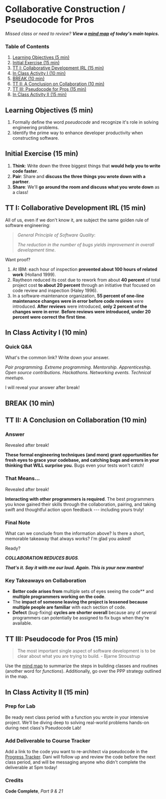 # Collaborative Construction / Pseudocode for Pros

_Missed class or need to review? **View a [mind map](https://make-school-courses.github.io/SPD-1.4-Testing-And-Architecture/Resources/2-PseudocodeForPros.pdf) of today's main topics.**_

### Table of Contents

1. [Learning Objectives (5 min)](#learning-objectives-5-min)
2. [Initial Exercise (15 min)](#initial-exercise-15-min)
3. [TT I: Collaborative Development IRL (15 min)](#tt-i-collaborative-development-irl-15-min)
4. [In Class Activity I (10 min)](#in-class-activity-i-10-min)
5. [BREAK (10 min)](#break-10-min)
6. [TT II: A Conclusion on Collaboration (10 min)](#tt-ii-a-conclusion-on-collaboration-10-min)
7. [TT III: Pseudocode for Pros (15 min)](#tt-iii-pseudocode-for-pros-15-min)
8. [In Class Activity II (15 min)](#in-class-activity-ii-15-min)

## Learning Objectives (5 min)

1. Formally define the word _pseudocode_ and recognize it's role in solving  engineering problems.
2. Identify the prime way to enhance developer productivity when constructing software.

## Initial Exercise (15 min)

1. **Think**: Write down the three biggest things that **would help you to write code faster**.
2. **Pair**: Share and **discuss the three things you wrote down with a partner**.
3. **Share**: We'll **go around the room and discuss what you wrote down** as a class!

## TT I: Collaborative Development IRL (15 min)

All of us, even if we don't know it, are subject the same golden rule of software engineering:

> *General Principle of Software Quality*:
>
> _The reduction in the number of bugs yields improvement in overall development time_.

Want proof?

1. At IBM: each hour of inspection **prevented about 100 hours of related work** (Holland 1999).
2. Raytheon reduced its cost due to rework from about **40 percent** of total project cost **to about 20 percent** through an initiative that focused on code review and inspection (Haley 1996).
3. In a software-maintenance organization, **55 percent of one-line maintenance changes were in error before code reviews** were introduced. **After reviews** were introduced, **only 2 percent of the changes were in error**. **Before reviews were introduced, under 20 percent were correct the first time**.

## In Class Activity I (10 min)

### Quick Q&A

What's the common link? Write down your answer.

_Pair programming. Extreme programming. Mentorship. Apprenticeship. Open source contributions. Hackathons. Networking events. Technical meetups._

I will reveal your answer after break!

## BREAK (10 min)

## TT II: A Conclusion on Collaboration (10 min)

### Answer

Revealed after break!

**These formal engineering techniques (and more) grant opportunities for fresh eyes to grace your codebase, and catching bugs and errors in your thinking that WILL surprise you.** Bugs even your tests won't catch!

### That Means...

Revealed after break!

 **Interacting with other programmers is required**. The best programmers you know gained their skills through the collaboration, pairing, and taking swift and thoughtful action upon feedback --- including yours truly!

### Final Note

What can we conclude from the information above? Is there a short, memorable takeaway that always works? I'm glad you asked!

Ready?

_**COLLABORATION REDUCES BUGS**._

**_That's it. Say it with me our loud. Again. This is your new mantra!_**

### Key Takeaways on Collaboration

* **Better code arises from** multiple sets of eyes seeing the code** and **multiple programmers working on the code**.
* The **impact of someone leaving the project is lessened because multiple people are familiar** with each section of code.
* **Defect** (bug-fixing) **cycles are shorter overall** because any of several programmers can potentially be assigned to fix bugs when they're available.

## TT III: Pseudocode for Pros (15 min)

> The most important single aspect of software development is to be clear about what you are trying to build. - Bjarne Stroustrup

Use the [mind map](https://make-school-courses.github.io/SPD-1.4-Testing-And-Architecture/Resources/2-PseudocodeForPros.pdf) to summarize the steps in building classes and routines (another word for _functions_). Additionally, go over the PPP strategy outlined in the map.

## In Class Activity II (15 min)

### Prep for Lab

Be ready next class period with a function you wrote in your intensive project. We'll be diving deep to solving real-world problems hands-on during next class's Pseudocode Lab!

### Add Deliverable to Course Tracker

Add a link to the code you want to re-architect via pseudocode in the [Progress Tracker](https://docs.google.com/spreadsheets/d/12DDJDz73An4knCUSQMOLK0EBQD-jzM90Z1PauibzADY/edit#gid=136456159). Dani will follow up and review the code before the next class period, and will be messaging anyone who didn't complete the deliverable at 5pm today!

### Credits

**Code Complete**, *Part 9 & 21*
